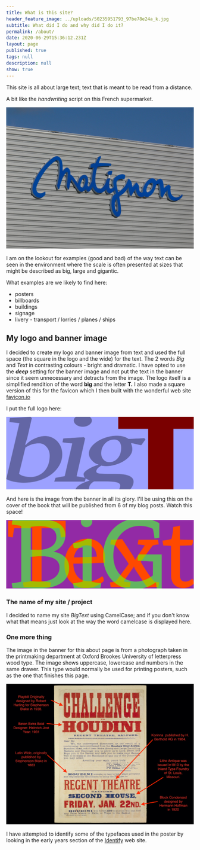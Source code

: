 ```yaml
---
title: What is this site?
header_feature_image: ../uploads/50235951793_97be78e24a_k.jpg
subtitle: What did I do and why did I do it?
permalink: /about/
date: 2020-06-29T15:36:12.231Z
layout: page
published: true
tags: null
description: null
show: true
---
```

This site is all about large text; text that is meant to be read from a distance.

A bit like the *handwriting* script on this French supermarket.

![Supermarket in Matignon France](../uploads/50235940643_ac1b24212c_k.jpg "Supermarket in Matignon France")

I am on the lookout for examples (good and bad) of the way text can be seen in the environment where the scale is often presented at sizes that might be described as big, large and gigantic.

What examples are we likely to find here:

* posters
* billboards
* buildings
* signage
* livery - transport / lorries / planes / ships

## My logo and banner image

I decided to create my logo and banner image from text and used the full space (the square in the logo and the wide) for the text. The 2 words *Big* and *Text* in contrasting colours - bright and dramatic. I have opted to use the ***deep*** setting for the banner image and not put the text in the banner since it seem unnecessary and detracts from the image. The logo itself is a simplified rendition of the word **big** and the letter **T.** I also made a square version of this for the favicon which I then built with the wonderful web site [favicon.io](favicon.io)

I put the full logo here:

![BigText logo](../uploads/btlogo.png)

And here is the image from the banner in all its glory. I'll be using this on the cover of the book that will be published from 6 of my blog posts. Watch this space!

![](../uploads/bigtext.jpg "BigText of course")

### The name of my site / project

I decided to name my site *BigText* using CamelCase; and if you don't know what that means just look at the way the word camelcase is displayed here.

### One more thing

The image in the banner for this about page is from a photograph taken in the printmaking department at Oxford Brookes University of letterpress wood type. The image shows uppercase, lowercase and numbers in the same drawer. This type would normally be used for printing posters, such as the one that finishes this page.

![Letterpress poster from 1904 (John Heywood Ltd., Printers.; Houdini, Harry, 1874-1926.)](../uploads/1024px-challenge_to_houdini-_regent_theatre-_salford_lccn2014636909.jpg "Letterpress poster from 1904")

I have attempted to identify some of the typefaces used in the poster by looking in the early years section of the [Identify](http://www.identifont.com) web site.
